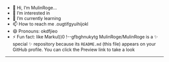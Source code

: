 - 👋 Hi, I’m MulinRoge...
- 👀 I’m interested in 
- 🌱 I’m currently learning
- 📫 How to reach me .ougtifgyuihijokl
- 😄 Pronouns: okdfjieo
- ⚡ Fun fact: like Markul))0
!--gfbghnukytg
MulinRoge/MulinRoge is a ✨ special ✨ repository because its `README.md` (this file) appears on your GitHub profile.
You can click the Preview link to take a look 
---
